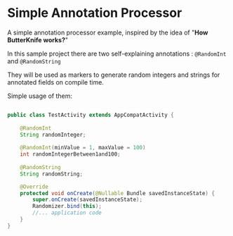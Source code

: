 Simple Annotation Processor
===========================
A simple annotation processor example, inspired by the idea of "**How ButterKnife works?**"

In this sample project there are two self-explaining annotations : ```@RandomInt``` and ```@RandomString```

They will be used as markers to generate random integers and strings for annotated fields on compile time. 

Simple usage of them: 

```Java

public class TestActivity extends AppCompatActivity {
    
    @RandomInt
    String randomInteger;
    
    @RandomInt(minValue = 1, maxValue = 100)
    int randomIntegerBetween1and100;
    
    @RandomString
    String randomString;

    @Override
    protected void onCreate(@Nullable Bundle savedInstanceState) {
        super.onCreate(savedInstanceState);
        Randomizer.bind(this);
        //... application code
    }
}

```